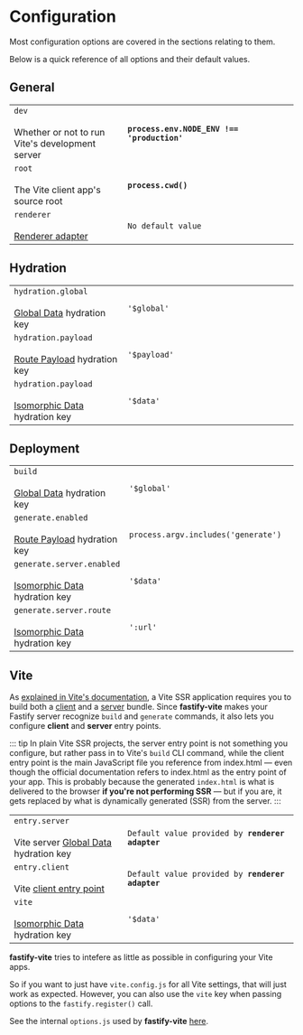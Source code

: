 
# Configuration

Most configuration options are covered in the sections relating to them.

Below is a quick reference of all options and their default values.

## General

<table class="infotable">
<tr>
<td width="40%">
<code class="h inline-block">dev</code>
<br>
<br>
<span class="small">Whether or not to run Vite's development server</span>
</td>
<td>
<code><b>process.env.NODE​&lowbar;ENV !== 'production'</b></code>
</td>
</tr>
<tr>
<td>
<code class="h inline-block">root</code>
<br><br>
<span class="small">The Vite client app's source root</span>
</td>
<td>
<code><b>process.cwd()</b></code>
</td>
</tr>
<tr>
<td>
<code class="h inline-block">renderer</code>
<br><br>
<span class="small"><a href="/internals/renderer-api">Renderer adapter</a></span>
</td>
<td>
<code>No default value</code>
</td>
</tr>
</table>

## Hydration

<table class="infotable">
<tr>
<td width="40%">
<code class="h inline-block">hydration.global</code>
<br><br>
<span class="small"><a href="/guide/global-data">Global Data</a> hydration key</span>
</td>
<td>
<code>'$global'</code>
</td>
</tr>
<tr>
<td>
<code class="h inline-block">hydration.payload</code>
<br><br>
<span class="small"><a href="/guide/data-fetching.html#route-payloads">Route Payload</a> hydration key</span>
</td>
<td>
<code>'$payload'</code>
</td>
</tr>
<tr>
<td>
<code class="h inline-block">hydration.payload</code>
<br><br>
<span class="small"><a href="/guide/data-fetching.html#isomorphic-data">Isomorphic Data</a> hydration key</span>
</td>
<td>
<code>'$data'</code>
</td>
</tr>
</table>

## Deployment

<table class="infotable">
<tr>
<td width="40%">
<code class="h inline-block">build</code>
<br><br>
<span class="small"><a href="/guide/global-data">Global Data</a> hydration key</span>
</td>
<td>
<code>'$global'</code>
</td>
</tr>
<tr>
<td>
<code class="h inline-block">generate.enabled</code>
<br><br>
<span class="small"><a href="/guide/data-fetching.html#route-payloads">Route Payload</a> hydration key</span>
</td>
<td>
<code>process.argv.includes('generate')</code>
</td>
</tr>
<tr>
<td>
<code class="h inline-block">generate.server.enabled</code>
<br><br>
<span class="small"><a href="/guide/data-fetching.html#isomorphic-data">Isomorphic Data</a> hydration key</span>
</td>
<td>
<code>'$data'</code>
</td>
</tr>
<tr>
<td>
<code class="h inline-block">generate.server.route</code>
<br><br>
<span class="small"><a href="/guide/data-fetching.html#isomorphic-data">Isomorphic Data</a> hydration key</span>
</td>
<td>
<code>':url'</code>
</td>
</tr>
</table>

## Vite

As [explained in Vite's documentation](https://vitejs.dev/guide/ssr.html#source-structure), a Vite SSR application requires you to build both a [client](https://vitejs.dev/guide/#index-html-and-project-root) and a [server](https://vitejs.dev/guide/ssr.html#building-for-production) bundle. Since <b>fastify-vite</b> makes your Fastify server recognize `build` and `generate` commands, it also lets you configure <b>client</b> and <b>server</b> entry points. 

::: tip
In plain Vite SSR projects, the server entry point is not something you configure, but rather pass in to Vite's `build` CLI command, while the client entry point is the main JavaScript file you reference from index.html — even though the official documentation refers to index.html as the entry point of your app. This is probably because the generated `index.html` is what is delivered to the browser <b>if you're not performing SSR</b> — but if you are, it gets replaced by what is dynamically generated (SSR) from the server.
:::


<table class="infotable">
<tr>
<td width="40%">
<code class="h inline-block">entry.server</code>
<br><br>
<span class="small">Vite server <a href="/guide/global-data">Global Data</a> hydration key</span>
</td>
<td>
<code>Default value provided by <b>renderer adapter</b></code>
</td>
</tr>
<tr>
<td>
<code class="h inline-block">entry.client</code>
<br><br>
<span class="small">Vite <a href="https://vitejs.dev/guide/#index-html-and-project-root">client entry point</a></span>
</td>
<td>
<code>Default value provided by <b>renderer adapter</b></code>
</td>
</tr>
<tr>
<td>
<code class="h inline-block">vite</code>
<br><br>
<span class="small"><a href="/guide/data-fetching.html#isomorphic-data">Isomorphic Data</a> hydration key</span>
</td>
<td>
<code>'$data'</code>
</td>
</tr>
</table>

**fastify-vite** tries to intefere as little as possible in configuring your
Vite apps. 

So if you want to just have `vite.config.js` for all Vite settings,
that will just work as expected. However, you can also use the `vite` key
when passing options to the `fastify.register()` call.


See the internal `options.js` used by <b>fastify-vite</b> [here](https://github.com/terixjs/fastify-vite/blob/main/packages/fastify-vite/options.js).
